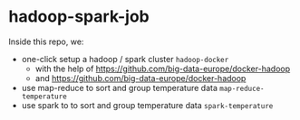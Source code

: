 # hadoop-spark-job

Inside this repo, we:
* one-click setup a hadoop / spark cluster `hadoop-docker`
    * with the help of https://github.com/big-data-europe/docker-hadoop
    * and https://github.com/big-data-europe/docker-hadoop
* use map-reduce to sort and group temperature data `map-reduce-temperature`
* use spark to to sort and group temperature data `spark-temperature`
